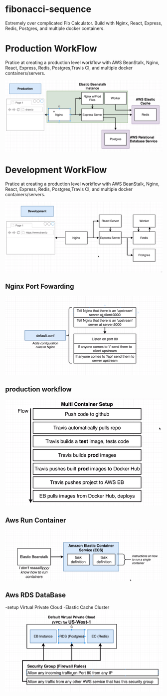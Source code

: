 # fibonacci-sequence
Extremely over complicated Fib Calculator.  Build with Nginx, React, Express, Redis, Postgres, and multiple docker containers.


# Production WorkFlow 

  Pratice at creating a production level workflow with AWS BeanStalk, Nginx, React, Express, Redis, Postgres,Travis CI, and     multiple docker containers/servers. 


![diagram](/diagrams/production.png)


# Development WorkFlow 

  Pratice at creating a production level workflow with AWS BeanStalk, Nginx, React, Express, Redis, Postgres,Travis CI, and     multiple docker containers/servers. 


![diagram](/diagrams/dev.png)

## Nginx Port Fowarding 


![diagram](/diagrams/nginx.png)

## production workflow



![diagram](/diagrams/setup.png)


## Aws Run Container 



![diagram](/diagrams/AwsRunContainer.png)

## Aws RDS DataBase 
-setup Virtual Private Cloud 
-Elastic Cache Cluster
![diagram](/diagrams/VPC.png)

